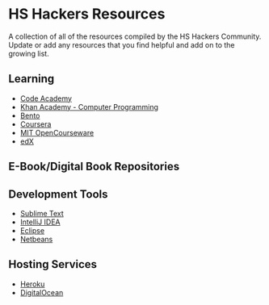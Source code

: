 # HS Hackers Resources

A collection of all of the resources compiled by the HS Hackers Community.
Update or add any resources that you find helpful and add on to the growing list.

## Learning
* [Code Academy](http://www.codecademy.com/)
* [Khan Academy - Computer Programming](https://www.khanacademy.org/computing/cs)
* [Bento](http://www.bentobox.io/)
* [Coursera](https://www.coursera.org/)
* [MIT OpenCourseware](http://ocw.mit.edu/index.htm)
* [edX](https://www.edx.org/)

## E-Book/Digital Book Repositories

## Development Tools
* [Sublime Text](http://www.sublimetext.com/)
* [IntelliJ IDEA](http://www.jetbrains.com/idea/)
* [Eclipse](http://www.eclipse.org/)
* [Netbeans](https://netbeans.org/)

## Hosting Services
* [Heroku](http://www.heroku.com)
* [DigitalOcean](http://www.digitalocean.com)

